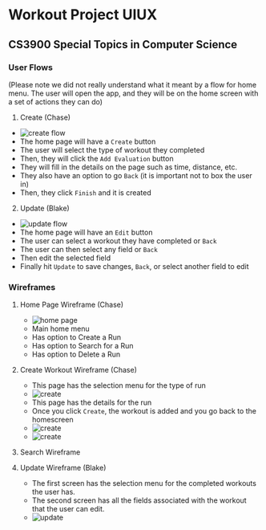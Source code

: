 # Workout Project UIUX

## CS3900 Special Topics in Computer Science

### User Flows

(Please note we did not really understand what it meant by a flow for home menu. The user will open the app, and they will be on the home screen with a set of actions they can do)

1. Create (Chase)
  * ![create flow](images/createflow.png)
  * The home page will have a `Create` button
  * The user will select the type of workout they completed
  * Then, they will click the `Add Evaluation` button
  * They will fill in the details on the page such as time, distance, etc.
  * They also have an option to go `Back` (it is important not to box the user in)
  * Then, they click `Finish` and it is created

2. Update (Blake)
  * ![update flow](images/updateFlow2.png)
  * The home page will have an `Edit` button
  * The user can select a workout they have completed or `Back`
  * The user can then select any field or `Back`
  * Then edit the selected field
  * Finally hit `Update` to save changes, `Back`, or select another field to edit  

### Wireframes

1. Home Page Wireframe (Chase)
   * ![home page](images/homeframe.png)
   * Main home menu
   * Has option to Create a Run
   * Has option to Search for a Run
   * Has option to Delete a Run

2. Create Workout Wireframe (Chase)
   * This page has the selection menu for the type of run
   * ![create](images/create1.png)
   * This page has the details for the run
   * Once you click `Create`, the workout is added and you go back to the homescreen
   * ![create](images/createp2.png)
   * ![create](images/createp3.png)
  
3. Search Wireframe

4. Update Wireframe (Blake)
   * The first screen has the selection menu for the completed workouts the user has.
   * The second screen has all the fields associated with the workout that the user can edit.
   * ![update](images/update2.png)

